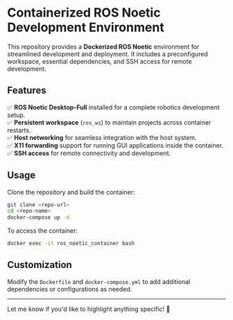 # **Containerized ROS Noetic Development Environment**  

This repository provides a **Dockerized ROS Noetic** environment for streamlined development and deployment. It includes a preconfigured workspace, essential dependencies, and SSH access for remote development.  

## **Features**  
✅ **ROS Noetic Desktop-Full** installed for a complete robotics development setup.  
✅ **Persistent workspace** (`ros_ws`) to maintain projects across container restarts.  
✅ **Host networking** for seamless integration with the host system.  
✅ **X11 forwarding** support for running GUI applications inside the container.  
✅ **SSH access** for remote connectivity and development.  

## **Usage**  
Clone the repository and build the container:  
```bash
git clone <repo-url>
cd <repo-name>
docker-compose up -d
```
To access the container:  
```bash
docker exec -it ros_noetic_container bash
```

## **Customization**  
Modify the `Dockerfile` and `docker-compose.yml` to add additional dependencies or configurations as needed.  

---

Let me know if you'd like to highlight anything specific! 🚀
